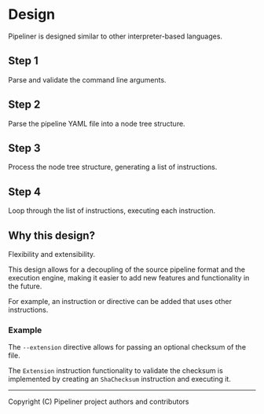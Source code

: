# Design

Pipeliner is designed similar to other interpreter-based languages.

## Step 1

Parse and validate the command line arguments.

## Step 2

Parse the pipeline YAML file into a node tree structure.

## Step 3

Process the node tree structure, generating a list of instructions.

## Step 4

Loop through the list of instructions, executing each instruction.

## Why this design?

Flexibility and extensibility.

This design allows for a decoupling of the source pipeline format and the execution engine, making it easier to add new features and functionality in the future.

For example, an instruction or directive can be added that uses other instructions.

### Example

The `--extension` directive allows for passing an optional checksum of the file.

The `Extension` instruction functionality to validate the checksum is implemented by creating an `ShaChecksum` instruction and executing it.

---

Copyright (C) Pipeliner project authors and contributors